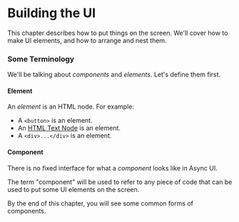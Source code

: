# Building the UI

This chapter describes how to put things on the screen.
We'll cover how to make UI elements, and how to arrange and nest them.

### Some Terminology

We'll be talking about *components* and *elements*. Let's define them first.

#### Element
An *element* is an HTML node. For example:
* A `<button>` is an element.
* An [HTML Text Node](https://developer.mozilla.org/en-US/docs/Web/API/Text) is an element.
* A `<div>...</div>` is an element.

#### Component
There is no fixed interface for what a *component* looks like in Async UI.

The term "component" will be used to refer to any piece of code that can
be used to put some UI elements on the screen.

By the end of this chapter, you will see some common forms of components.